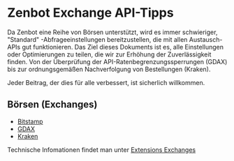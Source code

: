 # Zenbot Exchange API-Tipps

Da Zenbot eine Reihe von Börsen unterstützt, wird es immer schwieriger, "Standard" -Abfrageeinstellungen bereitzustellen, die mit allen Austausch-APIs gut funktionieren. 
Das Ziel dieses Dokuments ist es, alle Einstellungen oder Optimierungen zu teilen, die wir zur Erhöhung der Zuverlässigkeit finden. 
Von der Überprüfung der API-Ratenbegrenzungssperrungen (GDAX) bis zur ordnungsgemäßen Nachverfolgung von Bestellungen (Kraken).


Jeder Beitrag, der dies für alle verbessert, ist sicherlich willkommen.

## Börsen (Exchanges)

* [Bitstamp](bitstamp-de.md)
* [GDAX](gdax-de.md)
* [Kraken](kraken-de.md)

Technische Infomationen findet man unter [Extensions Exchanges](../../extensions/exchanges/readme.md)